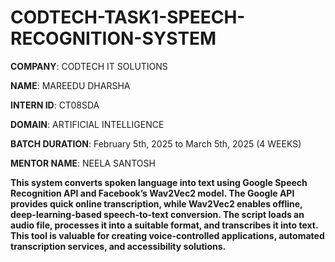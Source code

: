 # CODTECH-TASK1-SPEECH-RECOGNITION-SYSTEM

**COMPANY**: CODTECH IT SOLUTIONS

**NAME**: MAREEDU DHARSHA

**INTERN ID**: CT08SDA

**DOMAIN**: ARTIFICIAL INTELLIGENCE

**BATCH DURATION**: February 5th, 2025 to March 5th, 2025 (4 WEEKS)

**MENTOR NAME**: NEELA SANTOSH

**This system converts spoken language into text using Google Speech Recognition API and Facebook’s Wav2Vec2 model. The Google API provides quick online transcription, while Wav2Vec2 enables offline, deep-learning-based speech-to-text conversion. The script loads an audio file, processes it into a suitable format, and transcribes it into text. This tool is valuable for creating voice-controlled applications, automated transcription services, and accessibility solutions.**
